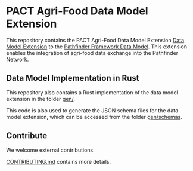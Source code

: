 # PACT Agri-Food Data Model Extension

This repository contains the PACT Agri-Food Data Model Extension
[Data Model Extension](https://wbcsd.github.io/data-model-extensions/) to the
[Pathfinder Framework Data Model](https://wbcsd.github.io/tr/data-exchange-protocol/#data-model).
This extension enables the integration of agri-food data exchange into the Pathfinder Network.

## Data Model Implementation in Rust

This repository also contains a Rust implementation of the data model extension in the folder [gen/](gen/).

This code is also used to generate the JSON schema files for the data model extension, which can be accessed from the folder [gen/schemas](gen/schemas/).

## Contribute

We welcome external contributions.

[CONTRIBUTING.md](CONTRIBUTING.md) contains more details.
